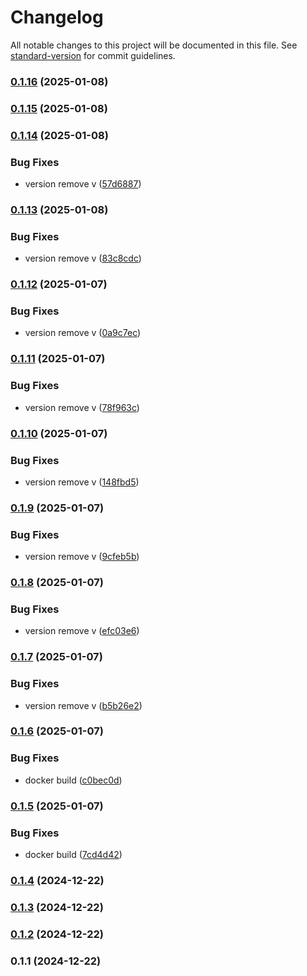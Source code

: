 # Changelog

All notable changes to this project will be documented in this file. See [standard-version](https://github.com/conventional-changelog/standard-version) for commit guidelines.

### [0.1.16](https://github.com/huunghiaish/todolist-frontend/compare/v0.1.15...v0.1.16) (2025-01-08)

### [0.1.15](https://github.com/huunghiaish/todolist-frontend/compare/v0.1.14...v0.1.15) (2025-01-08)

### [0.1.14](https://github.com/huunghiaish/todolist-frontend/compare/v0.1.13...v0.1.14) (2025-01-08)


### Bug Fixes

* version remove v ([57d6887](https://github.com/huunghiaish/todolist-frontend/commit/57d6887d28c14632865bec03f23c190fdb0112d4))

### [0.1.13](https://github.com/huunghiaish/todolist-frontend/compare/v0.1.12...v0.1.13) (2025-01-08)


### Bug Fixes

* version remove v ([83c8cdc](https://github.com/huunghiaish/todolist-frontend/commit/83c8cdca969ff1d45ef863d68faef3fbc88e58fe))

### [0.1.12](https://github.com/huunghiaish/todolist-frontend/compare/v0.1.11...v0.1.12) (2025-01-07)


### Bug Fixes

* version remove v ([0a9c7ec](https://github.com/huunghiaish/todolist-frontend/commit/0a9c7ec1dba09dedc8d031aa43dea62036440ca9))

### [0.1.11](https://github.com/huunghiaish/todolist-frontend/compare/v0.1.10...v0.1.11) (2025-01-07)


### Bug Fixes

* version remove v ([78f963c](https://github.com/huunghiaish/todolist-frontend/commit/78f963c5b42d9cf354184a0656d0b61a8c5f3b75))

### [0.1.10](https://github.com/huunghiaish/todolist-frontend/compare/v0.1.9...v0.1.10) (2025-01-07)


### Bug Fixes

* version remove v ([148fbd5](https://github.com/huunghiaish/todolist-frontend/commit/148fbd52db1aa0ab239771522c4dd17ba4aa592e))

### [0.1.9](https://github.com/huunghiaish/todolist-frontend/compare/v0.1.8...v0.1.9) (2025-01-07)


### Bug Fixes

* version remove v ([9cfeb5b](https://github.com/huunghiaish/todolist-frontend/commit/9cfeb5b07b77dab48ae485e1587cafa99656a22a))

### [0.1.8](https://github.com/huunghiaish/todolist-frontend/compare/v0.1.7...v0.1.8) (2025-01-07)


### Bug Fixes

* version remove v ([efc03e6](https://github.com/huunghiaish/todolist-frontend/commit/efc03e6018c6ee74ccd765cb99bb03e47af214d8))

### [0.1.7](https://github.com/huunghiaish/todolist-frontend/compare/v0.1.6...v0.1.7) (2025-01-07)


### Bug Fixes

* version remove v ([b5b26e2](https://github.com/huunghiaish/todolist-frontend/commit/b5b26e296138bacbd605c16bd99d901a3a6bd2ca))

### [0.1.6](https://github.com/huunghiaish/todolist-frontend/compare/v0.1.5...v0.1.6) (2025-01-07)


### Bug Fixes

* docker build ([c0bec0d](https://github.com/huunghiaish/todolist-frontend/commit/c0bec0da15fc8221dcbfd7c6e37f620fe92b11c7))

### [0.1.5](https://github.com/huunghiaish/todolist-frontend/compare/v0.1.4...v0.1.5) (2025-01-07)


### Bug Fixes

* docker build ([7cd4d42](https://github.com/huunghiaish/todolist-frontend/commit/7cd4d425a1976588cde85d62f027bff6bca81ab8))

### [0.1.4](https://github.com/huunghiaish/todolist-frontend/compare/v0.1.3...v0.1.4) (2024-12-22)

### [0.1.3](https://github.com/huunghiaish/todolist-frontend/compare/v0.1.2...v0.1.3) (2024-12-22)

### [0.1.2](https://github.com/huunghiaish/todolist-frontend/compare/v0.1.1...v0.1.2) (2024-12-22)

### 0.1.1 (2024-12-22)
